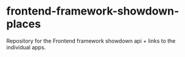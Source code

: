 # frontend-framework-showdown-places
Repository for the Frontend framework showdown api + links to the individual apps.
